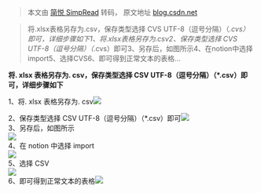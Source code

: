 > 本文由 [简悦 SimpRead](http://ksria.com/simpread/) 转码， 原文地址 [blog.csdn.net](https://blog.csdn.net/qq_45835442/article/details/123022894)

> 将.xlsx表格另存为.csv，保存类型选择 CVS UTF-8（逗号分隔）（*.cvs）即可，详细步骤如下1、将.xlsx表格另存为.csv2、保存类型选择 CVS UTF-8（逗号分隔）（*.cvs）即可3、另存后，如图所示4、在notion中选择import5、选择CVS6、即可得到正常文本的表格...

**将. xlsx 表格另存为. csv，保存类型选择 CSV UTF-8（逗号分隔）（*.csv）即可，详细步骤如下**

1、将. xlsx 表格另存为. csv![](https://img-blog.csdnimg.cn/fdd6bfcaee434a8cae6135a5b982a942.png?x-oss-process=image/watermark,type_d3F5LXplbmhlaQ,shadow_50,text_Q1NETiBA5LiA5Y-q5aSncXI=,size_19,color_FFFFFF,t_70,g_se,x_16)

2、保存类型选择 CSV UTF-8（逗号分隔）（*.csv）即可![](https://img-blog.csdnimg.cn/b5717ca7a5114b45910dfc21d0d2531f.png?x-oss-process=image/watermark,type_d3F5LXplbmhlaQ,shadow_50,text_Q1NETiBA5LiA5Y-q5aSncXI=,size_20,color_FFFFFF,t_70,g_se,x_16)  
3、另存后，如图所示  
![](https://img-blog.csdnimg.cn/1c7f3e51f5914cabb91767d522daeb67.png)  
4、在 notion 中选择 import  
![](https://img-blog.csdnimg.cn/1b859e0a84ec42b3aa07be11d74275b7.png)  
5、选择 CSV  
![](https://img-blog.csdnimg.cn/a6aa159272db4902b5838fb067e7399c.png?x-oss-process=image/watermark,type_d3F5LXplbmhlaQ,shadow_50,text_Q1NETiBA5LiA5Y-q5aSncXI=,size_20,color_FFFFFF,t_70,g_se,x_16)  
6、即可得到正常文本的表格![](https://img-blog.csdnimg.cn/55d7d2e7d7fd44e4a443a2762fec4618.png?x-oss-process=image/watermark,type_d3F5LXplbmhlaQ,shadow_50,text_Q1NETiBA5LiA5Y-q5aSncXI=,size_20,color_FFFFFF,t_70,g_se,x_16)